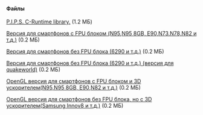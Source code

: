 #### Файлы
[P.I.P.S. C-Runtime library.](/files/pips_nokia_1_3_SS.sis) (1.2 МБ)

[Версия для смартфонов с FPU блоком (N95,N95 8GB, E90,N73,N78,N82 и т.д.)](/files/quake_v105_armv6_fpu.sisx) (0.2 МБ)

[Версия для смартфонов без FPU блока (6290 и т.д.)](/files/quake_v105_armv6_nofpu.sisx) (0.2 МБ)

[Версия для смартфонов без FPU блока (6290 и т.д.) (версия для quakeworld)](/files/quakeworld_v105_armv6_nofpu.sisx) (0.2 МБ)

[OpenGL версия для смартфонов с FPU блоком и 3D ускорителем(N95,N95 8GB, E90,N82 и т.д.)](/files/glquake_v105_armv6_fpu_hwa.sisx) (0.2 МБ)

[OpenGL версия для смартфонов без FPU блока, но с 3D ускорителем(Samsung Innov8 и т.д.)](/files/glquake_v105_armv6_nofpu_hwa.sisx) (0.2 МБ)